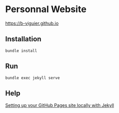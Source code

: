 # Personnal Website

https://b-viguier.github.io

## Installation

`bundle install`

## Run

`bundle exec jekyll serve`

## Help

[Setting up your GitHub Pages site locally with Jekyll](https://help.github.com/articles/setting-up-your-github-pages-site-locally-with-jekyll/)